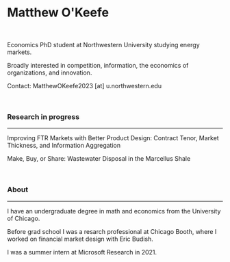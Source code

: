 
# Matthew O'Keefe

<!-- <img style="float: right;" src="/images/Headshot.png"> -->

&nbsp;

Economics PhD student at Northwestern University studying energy markets.

Broadly interested in competition, information, the economics of organizations, and innovation.

Contact: MatthewOKeefe2023 \[at\] u.northwestern.edu


&nbsp;

### Research in progress
---


Improving FTR Markets with Better Product Design: Contract Tenor, Market Thickness, and Information Aggregation

Make, Buy, or Share: Wastewater Disposal in the Marcellus Shale



&nbsp;

### About
---

I have an undergraduate degree in math and economics from the University of Chicago.

Before grad school I was a resarch professional at Chicago Booth, where I worked on financial market design with Eric Budish.

I was a summer intern at Microsoft Research in 2021.
